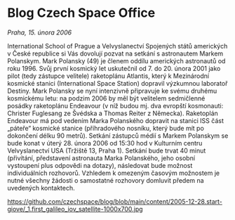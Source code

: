 # Blog Czech Space Office

*Praha, 15. února 2006*

International School of Prague a Velvyslanectví Spojených států amerických v České republice si Vás dovolují pozvat na setkání s astronautem Markem Polanskym. Mark Polansky (49) je členem oddílu amerických astronautů od roku 1996. Svůj první kosmický let uskutečnil od 7. do 20. února 2001 jako pilot (tedy zástupce velitele) raketoplánu Atlantis, který k Mezinárodní kosmické stanici (International Space Station) dopravil výzkumnou laboratoř Destiny. Mark Polansky se nyní intenzivně připravuje ke svému druhému kosmickému letu: na podzim 2006 by měl být velitelem sedmičlenné posádky raketoplánu Endeavour (v níž budou mj. dva evropští kosmonauti: Christer Fuglesang ze Švédska a Thomas Reiter z Německa). Raketoplán Endeavour má pod vedením Marka Polanského dopravit na stanici ISS část „páteře“ kosmické stanice (příhradového nosníku, který bude mít po dokončení délku 90 metrů). Setkání zástupců médií s Markem Polanskym se bude konat v úterý 28. února 2006 od 15:30 hod v Kulturním centru Velvyslanectví USA (Tržiště 13, Praha 1). Setkání bude trvat 40 minut (přivítání, představení astronauta Marka Polanského, jeho osobní vystoupení plus odpovědi na dotazy), následovat bude možnost individuálních rozhovorů. Vzhledem k omezeným časovým možnostem je nutné všechny žádosti o samostatné rozhovory domluvit předem na uvedených kontaktech.

https://github.com/czechspace/blog/blob/main/content/2005-12-28.start-giove/_1.first_galileo_iov_satellite-1000x700.jpg



